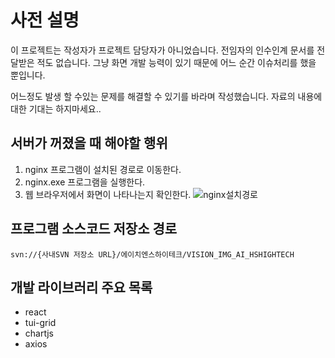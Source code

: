 # 사전 설명
이 프로젝트는 작성자가 프로젝트 담당자가 아니었습니다. 전임자의 인수인계 문서를 전달받은 적도 없습니다. 그냥 화면 개발 능력이 있기 때문에 어느 순간 이슈처리를 했을 뿐입니다.

어느정도 발생 할 수있는 문제를 해결할 수 있기를 바라며 작성했습니다. 자료의 내용에 대한 기대는 하지마세요..

## 서버가 꺼졌을 때 해야할 행위
1. nginx 프로그램이 설치된 경로로 이동한다.
2. nginx.exe 프로그램을 실행한다.
3. 웹 브라우저에서 화면이 나타나는지 확인한다.
![nginx설치경로](https://github.com/isos-consulting/feto/assets/49608580/cc13dafa-2381-482d-b028-e3cd2f3dd50d)

## 프로그램 소스코드 저장소 경로
`svn://{사내SVN 저장소 URL}/에이치엔스하이테크/VISION_IMG_AI_HSHIGHTECH`

## 개발 라이브러리 주요 목록
- react
- tui-grid
- chartjs
- axios
